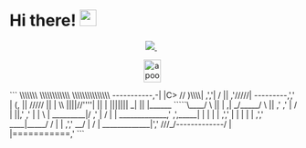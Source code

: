 # Hi there!  <img src="https://github.com/TheDudeThatCode/TheDudeThatCode/blob/master/Assets/Hi.gif" width="29px">

<p align='center'>
  <a href="https://t.me/Manu_Strong10">
    <img src="https://img.shields.io/badge/-TELEGRAM-0000FF" />
  </a>&nbsp;&nbsp;

<p align='center'>
<a href="https://t.me/Manu_Strong10" target="blank"><img align="center" src="https://cdn.jsdelivr.net/npm/simple-icons@3.0.1/icons/telegram.svg" alt="apoorv#4040" height="40" width="30" /></a>&nbsp;
 </p>
```
                             \\\\\\\
                            \\\\\\\\\\\\
                          \\\\\\\\\\\\\\\
  -----------,-|           |C>   // )\\\\|
           ,','|          /    || ,'/////|
---------,','  |         (,    ||   /////
         ||    |          \\  ||||//''''|
         ||    |           |||||||     _|
         ||    |______      `````\____/ \
         ||    |     ,|         _/_____/ \
         ||  ,'    ,' |        /          |
         ||,'    ,'   |       |         \  |
_________|/    ,'     |      /           | |
_____________,'      ,',_____|      |    | |
             |     ,','      |      |    | |
             |   ,','    ____|_____/    /  |
             | ,','  __/ |             /   |
_____________|','   ///_/-------------/   |
              |===========,'
```

  


<!--
**ManuStrong98/ManuStrong98** is a ✨ _special_ ✨ repository because its `README.md` (this file) appears on your GitHub profile.

Here are some ideas to get you started:

- 🔭 I’m currently working on ...
- 🌱 I’m currently learning ...
- 👯 I’m looking to collaborate on ...
- 🤔 I’m looking for help with ...
- 💬 Ask me about ...
- 📫 How to reach me: ...
- 😄 Pronouns: ...
- ⚡ Fun fact: ...
-->
